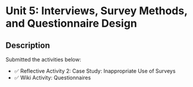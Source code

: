 # Unit 5: Interviews, Survey Methods, and Questionnaire Design

## Description

Submitted the activities below:
- ✅ Reflective Activity 2: Case Study: Inappropriate Use of Surveys
- ✅ Wiki Activity: Questionnaires







